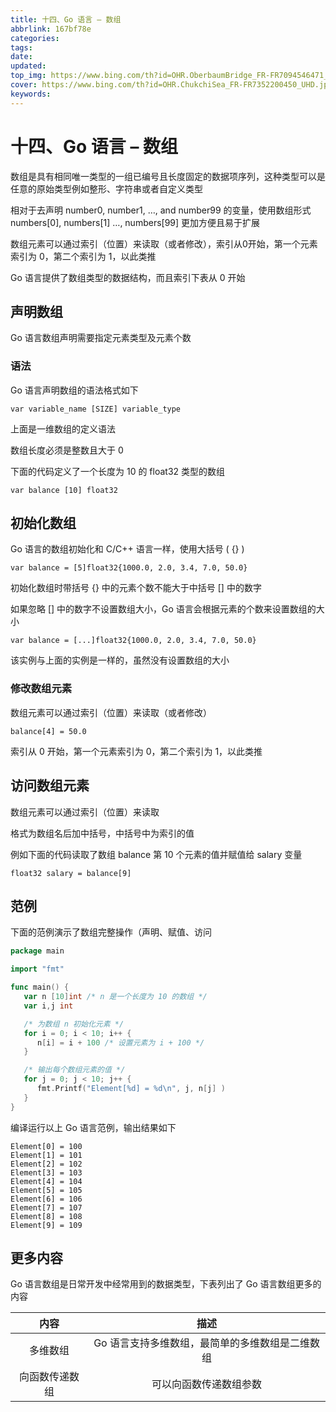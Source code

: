 ```yaml
---
title: 十四、Go 语言 – 数组
abbrlink: 167bf78e
categories: 
tags: 
date: 
updated: 
top_img: https://www.bing.com/th?id=OHR.OberbaumBridge_FR-FR7094546471_UHD.jpg
cover: https://www.bing.com/th?id=OHR.ChukchiSea_FR-FR7352200450_UHD.jpg
keywords: 
---
```

# 十四、Go 语言 – 数组

数组是具有相同唯一类型的一组已编号且长度固定的数据项序列，这种类型可以是任意的原始类型例如整形、字符串或者自定义类型

相对于去声明 number0, number1, …, and number99 的变量，使用数组形式 numbers[0], numbers[1] …, numbers[99] 更加方便且易于扩展

数组元素可以通过索引（位置）来读取（或者修改），索引从0开始，第一个元素索引为 0，第二个索引为 1，以此类推

Go 语言提供了数组类型的数据结构，而且索引下表从 0 开始

## 声明数组

Go 语言数组声明需要指定元素类型及元素个数

### 语法

Go 语言声明数组的语法格式如下

```
var variable_name [SIZE] variable_type
```

上面是一维数组的定义语法

数组长度必须是整数且大于 0

下面的代码定义了一个长度为 10 的 float32 类型的数组

```
var balance [10] float32
```

## 初始化数组

Go 语言的数组初始化和 C/C++ 语言一样，使用大括号 ( {} )

```
var balance = [5]float32{1000.0, 2.0, 3.4, 7.0, 50.0}
```

初始化数组时带括号 {} 中的元素个数不能大于中括号 [] 中的数字

如果忽略 [] 中的数字不设置数组大小，Go 语言会根据元素的个数来设置数组的大小

```
var balance = [...]float32{1000.0, 2.0, 3.4, 7.0, 50.0}
```

该实例与上面的实例是一样的，虽然没有设置数组的大小

### 修改数组元素

数组元素可以通过索引（位置）来读取（或者修改）

```
balance[4] = 50.0
```

索引从 0 开始，第一个元素索引为 0，第二个索引为 1，以此类推

## 访问数组元素

数组元素可以通过索引（位置）来读取

格式为数组名后加中括号，中括号中为索引的值

例如下面的代码读取了数组 balance 第 10 个元素的值并赋值给 salary 变量

```
float32 salary = balance[9]
```

## 范例

下面的范例演示了数组完整操作（声明、赋值、访问

```GO
package main

import "fmt"

func main() {
   var n [10]int /* n 是一个长度为 10 的数组 */
   var i,j int

   /* 为数组 n 初始化元素 */         
   for i = 0; i < 10; i++ {
      n[i] = i + 100 /* 设置元素为 i + 100 */
   }

   /* 输出每个数组元素的值 */
   for j = 0; j < 10; j++ {
      fmt.Printf("Element[%d] = %d\n", j, n[j] )
   }
}
```

编译运行以上 Go 语言范例，输出结果如下

```
Element[0] = 100
Element[1] = 101
Element[2] = 102
Element[3] = 103
Element[4] = 104
Element[5] = 105
Element[6] = 106
Element[7] = 107
Element[8] = 108
Element[9] = 109
```

## 更多内容

Go 语言数组是日常开发中经常用到的数据类型，下表列出了 Go 语言数组更多的内容

|      内容      |                      描述                       |
| :------------: | :---------------------------------------------: |
|    多维数组    | Go 语言支持多维数组，最简单的多维数组是二维数组 |
| 向函数传递数组 |             可以向函数传递数组参数              |